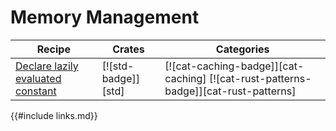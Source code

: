 # Memory Management

| Recipe | Crates | Categories |
|--------|--------|------------|
| [Declare lazily evaluated constant][ex-lazy-constant] | [![std-badge]][std] | [![cat-caching-badge]][cat-caching] [![cat-rust-patterns-badge]][cat-rust-patterns] |

[ex-lazy-constant]: mem/global_static.html#declare-lazily-evaluated-constant

{{#include links.md}}
